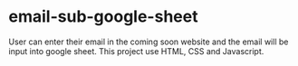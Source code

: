 # email-sub-google-sheet

User can enter their email in the coming soon website and the email will be input into google sheet. This project use HTML, CSS and Javascript.

